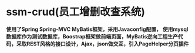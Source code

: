 ssm-crud(员工增删改查系统)
=========================
**使用了Spring Spring-MVC MyBatis框架，采用Javaconfig配置，
使用mysql数据库作为测试数据库，Boostrap框架做前端页面，MyBatis逆向工程生产代码，采取REST风格的接口设计，Ajax，json做交互，引入PageHelper分页插件**
